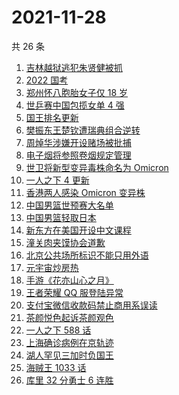 # 2021-11-28

共 26 条

<!-- BEGIN ZHIHUSEARCH -->
<!-- 最后更新时间 Sun Nov 28 2021 16:10:08 GMT+0800 (China Standard Time) -->
1. [吉林越狱逃犯朱贤健被抓](https://www.zhihu.com/search?q=朱贤健)
1. [2022 国考](https://www.zhihu.com/search?q=国考)
1. [郑州怀八胞胎女子仅 18 岁](https://www.zhihu.com/search?q=郑州八胞胎)
1. [世乒赛中国包揽女单 4 强](https://www.zhihu.com/search?q=世乒赛)
1. [国王排名更新](https://www.zhihu.com/search?q=国王排名)
1. [樊振东王楚钦遭瑞典组合逆转](https://www.zhihu.com/search?q=休斯敦世乒赛)
1. [周焯华涉嫌开设赌场被批捕](https://www.zhihu.com/search?q=周焯华)
1. [电子烟将参照卷烟规定管理](https://www.zhihu.com/search?q=电子烟)
1. [世卫将新型变异毒株命名为 Omicron](https://www.zhihu.com/search?q=新型变异毒株)
1. [一人之下 4 更新](https://www.zhihu.com/search?q=一人之下4)
1. [香港两人感染 Omicron 变异株](https://www.zhihu.com/search?q=Omicron)
1. [中国男篮世预赛大名单](https://www.zhihu.com/search?q=中国男篮)
1. [中国男篮轻取日本](https://www.zhihu.com/search?q=中国男篮)
1. [新东方在美国开设中文课程](https://www.zhihu.com/search?q=新东方)
1. [潼关肉夹馍协会道歉](https://www.zhihu.com/search?q=潼关肉夹馍)
1. [北京公共场所标识不能只用外语](https://www.zhihu.com/search?q=北京公共场所标识)
1. [元宇宙炒房热](https://www.zhihu.com/search?q=元宇宙)
1. [手游《花亦山心之月》](https://www.zhihu.com/search?q=花亦山心之月)
1. [王者荣耀 QQ 服登陆异常](https://www.zhihu.com/search?q=王者荣耀)
1. [支付宝微信收款码禁止商用系误读](https://www.zhihu.com/search?q=支付宝微信)
1. [茶颜悦色起诉茶颜观色](https://www.zhihu.com/search?q=茶颜悦色)
1. [一人之下 588 话](https://www.zhihu.com/search?q=一人之下)
1. [上海确诊病例在京轨迹](https://www.zhihu.com/search?q=上海确诊)
1. [湖人罕见三加时负国王](https://www.zhihu.com/search?q=湖人)
1. [海贼王 1033 话](https://www.zhihu.com/search?q=海贼王)
1. [库里 32 分勇士 6 连胜](https://www.zhihu.com/search?q=勇士)
<!-- END ZHIHUSEARCH -->
